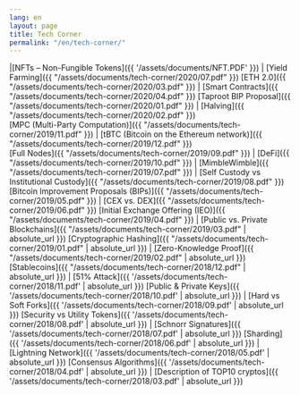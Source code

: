 ```yaml
---
lang: en
layout: page
title: Tech Corner
permalink: "/en/tech-corner/"
---
```

|[NFTs – Non-Fungible Tokens]({{ '/assets/documents/NFT.PDF' }}) | [Yield Farming]({{ "/assets/documents/tech-corner/2020/07.pdf" }})
[ETH 2.0]({{ "/assets/documents/tech-corner/2020/03.pdf" }}) |  [Smart Contracts]({{ "/assets/documents/tech-corner/2020/04.pdf" }})
[Taproot BIP Proposal]({{ "/assets/documents/tech-corner/2020/01.pdf" }}) |  [Halving]({{ "/assets/documents/tech-corner/2020/02.pdf" }})  
[MPC (Multi-Party Computation)]({{ "/assets/documents/tech-corner/2019/11.pdf" }}) | [tBTC (Bitcoin on the Ethereum network)]({{ "/assets/documents/tech-corner/2019/12.pdf" }})  
[Full Nodes]({{ "/assets/documents/tech-corner/2019/09.pdf" }}) |  [DeFi]({{ "/assets/documents/tech-corner/2019/10.pdf" }}) | 
[MimbleWimble]({{ "/assets/documents/tech-corner/2019/07.pdf" }}) |  [Self Custody vs Institutional Custody]({{ "/assets/documents/tech-corner/2019/08.pdf" }}) 
[Bitcoin Improvement Proposals (BIPs)]({{ "/assets/documents/tech-corner/2019/05.pdf" }}) |  [CEX vs. DEX]({{ "/assets/documents/tech-corner/2019/06.pdf" }}) 
[Initial Exchange Offering (IEO)]({{ "/assets/documents/tech-corner/2019/04.pdf" }}) | [Public vs. Private Blockchains]({{ "/assets/documents/tech-corner/2019/03.pdf" | absolute_url }})
[Cryptographic Hashing]({{ "/assets/documents/tech-corner/2019/01.pdf" | absolute_url }}) | [Zero-Knowledge Proof]({{ "/assets/documents/tech-corner/2019/02.pdf" | absolute_url }})
[Stablecoins]({{ "/assets/documents/tech-corner/2018/12.pdf" | absolute_url }}) | [51% Attack]({{ '/assets/documents/tech-corner/2018/11.pdf' | absolute_url }})
[Public & Private Keys]({{ '/assets/documents/tech-corner/2018/10.pdf' | absolute_url }})  | [Hard vs Soft Forks]({{ '/assets/documents/tech-corner/2018/09.pdf' | absolute_url }})
[Security vs Utility Tokens]({{ '/assets/documents/tech-corner/2018/08.pdf' | absolute_url }}) | [Schnorr Signatures]({{ '/assets/documents/tech-corner/2018/07.pdf' | absolute_url }})
[Sharding]({{ '/assets/documents/tech-corner/2018/06.pdf' | absolute_url }}) | [Lightning Network]({{ '/assets/documents/tech-corner/2018/05.pdf' | absolute_url }})
[Consensus Algorithms]({{ '/assets/documents/tech-corner/2018/04.pdf' | absolute_url }}) | [Description of TOP10 cryptos]({{ '/assets/documents/tech-corner/2018/03.pdf' | absolute_url }})
